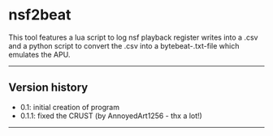 # nsf2beat

This tool features a lua script to log nsf playback register writes into a .csv and a python script to convert the .csv into a bytebeat-.txt-file which emulates the APU.

-------

## Version history

* 0.1: initial creation of program
* 0.1.1: fixed the CRUST (by AnnoyedArt1256 - thx a lot!)
-------
